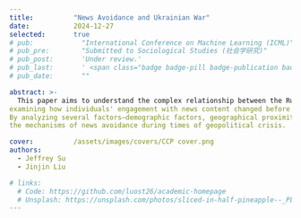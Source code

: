 ```yaml
---
title:          "News Avoidance and Ukrainian War"
date:           2024-12-27
selected:       true
# pub:            "International Conference on Machine Learning (ICML)"
# pub_pre:        "Submitted to Sociological Studies (社会学研究)"
# pub_post:       'Under review.'
# pub_last:       ' <span class="badge badge-pill badge-publication badge-success">Spotlight</span>'
# pub_date:       ""

abstract: >-
  This paper aims to understand the complex relationship between the Russo-Ukrainian war and news avoidance behavior, 
examining how individuals' engagement with news content changed before and after the conflict.
By analyzing several factors—demographic factors, geographical proximity to the conflict zone, and historical context—this study tries to reveal 
the mechanisms of news avoidance during times of geopolitical crisis.

cover:          /assets/images/covers/CCP cover.png
authors:
  - Jeffrey Su
  - Jinjin Liu

# links:
  # Code: https://github.com/luost26/academic-homepage
  # Unsplash: https://unsplash.com/photos/sliced-in-half-pineapple--_PLJZmHZzk
---
```


